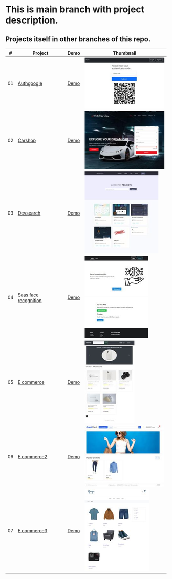# This is main branch with project description.
## Projects itself in other branches of this repo.

|  #  | Project  | Demo          |Thumbnail|
| :-: | -------- | ------------- |---------|
|01| [Authgoogle](https://github.com/xml12333/djangoPy/tree/01-authgoogle)| [Demo](https://nikt-django-authgoogle.netlify.app/)| ![Thumbnail](info/01-authgoogle/info_thumbnail.jpg)|
|02| [Carshop](https://github.com/xml12333/djangoPy/tree/02-carshop)| [Demo](https://nikt-django-carshop.netlify.app/)| ![Thumbnail](info/02-carshop/info_thumbnail.jpg)|
|03| [Devsearch](https://github.com/xml12333/djangoPy/tree/03-devsearch)| [Demo](https://nikt-django-devsearch.netlify.app/)| ![Thumbnail](info/03-devsearch/info_thumbnail.jpg)|
|04| [Saas face recognition](https://github.com/xml12333/djangoPy/tree/04-saas-face-recognition)| [Demo](https://nikt-django-saas-face-recognition.netlify.app/)| ![Thumbnail](info/04-saas-face-recognition/info_thumbnail.jpg)|
|05| [E commerce](https://github.com/xml12333/djangoPy/tree/05-e-commerce)| [Demo](https://nikt-django-e-commerce.netlify.app/)| ![Thumbnail](info/05-e-commerce/info_thumbnail.jpg)|
|06| [E commerce2](https://github.com/xml12333/djangoPy/tree/06-e-commerce2)| [Demo](https://nikt-django-e-commerce2.netlify.app/)| ![Thumbnail](info/06-e-commerce2/info_thumbnail.jpg)|
|07| [E commerce3](https://github.com/xml12333/djangoPy/tree/07-e-commerce3)| [Demo](https://nikt-django-e-commerce3.netlify.app/)| ![Thumbnail](info/07-e-commerce3/info_thumbnail.jpg)|
